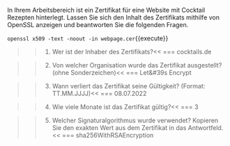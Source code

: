 In Ihrem Arbeitsbereich ist ein Zertifikat für eine Website mit Cocktail Rezepten hinterlegt. Lassen Sie sich den Inhalt des Zertifikats mithilfe von OpenSSL anzeigen und beantworten Sie die folgenden Fragen.

`openssl x509 -text -noout -in webpage.cer`{{execute}}
<br>

>>1) Wer ist der Inhaber des Zertifikats?<<
=== cocktails.de

>>2) Von welcher Organisation wurde das Zertifikat ausgestellt? (ohne Sonderzeichen)<< 
=== Let&#39s Encrypt

>>3) Wann verliert das Zertifikat seine Gültigkeit? (Format: TT.MM.JJJJ)<<
=== 08.07.2022

>>4) Wie viele Monate ist das Zertifikat gültig?<<
=== 3

>>5) Welcher Signaturalgorithmus wurde verwendet? Kopieren Sie den exakten Wert aus dem Zertifikat in das Antwortfeld.<<
=== sha256WithRSAEncryption